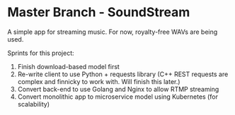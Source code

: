 # Master Branch - SoundStream 

A simple app for streaming music. For now, royalty-free WAVs are being used. 

Sprints for this project:

1) Finish download-based model first 
2) Re-write client to use Python + requests library (C++ REST requests are complex and finnicky to work with. Will finish this later.)
3) Convert back-end to use Golang and Nginx to allow RTMP streaming
4) Convert monolithic app to microservice model using Kubernetes (for scalability)
